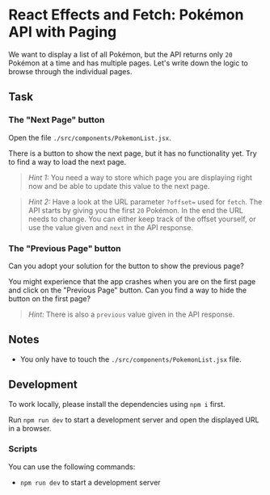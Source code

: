 # React Effects and Fetch: Pokémon API with Paging

We want to display a list of all Pokémon, but the API returns only `20` Pokémon at a time and has multiple pages. Let's write down the logic to browse through the individual pages.

## Task

### The "Next Page" button

Open the file `./src/components/PokemonList.jsx`.

There is a button to show the next page, but it has no functionality yet. Try to find a way to load the next page.

> _Hint 1:_ You need a way to store which page you are displaying right now and be able to update this value to the next page.

> _Hint 2:_ Have a look at the URL parameter `?offset=` used for `fetch`. The API starts by giving you the first `20` Pokémon. In the end the URL needs to change. You can either keep track of the offset yourself, or use the value given and `next` in the API response.

### The "Previous Page" button

Can you adopt your solution for the button to show the previous page?

You might experience that the app crashes when you are on the first page and click on the "Previous Page" button. Can you find a way to hide the button on the first page?

> _Hint:_ There is also a `previous` value given in the API response.

## Notes

- You only have to touch the `./src/components/PokemonList.jsx` file.

## Development

To work locally, please install the dependencies using `npm i` first.

Run `npm run dev` to start a development server and open the displayed URL in a browser.



### Scripts

You can use the following commands:

- `npm run dev` to start a development server
